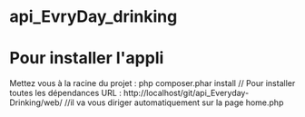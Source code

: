 # api_EvryDay_drinking

# Pour installer l'appli
Mettez vous à la racine du projet :
php composer.phar install // Pour installer toutes les dépendances
URL : http://localhost/git/api_Everyday-Drinking/web/ //il va vous diriger automatiquement sur la page home.php

